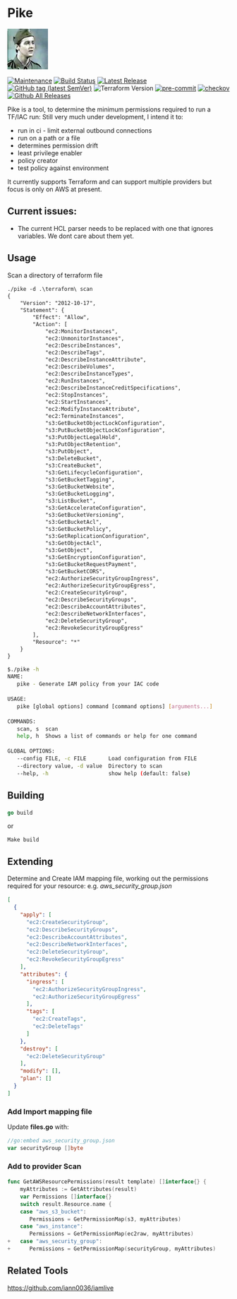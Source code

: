 # Pike

![alt text](pike.jfif "Pike")

[![Maintenance](https://img.shields.io/badge/Maintained%3F-yes-green.svg)](https://GitHub.com/jameswoolfenden/pike/graphs/commit-activity)
[![Build Status](https://github.com/JamesWoolfenden/pike/workflows/CI/badge.svg?branch=master)](https://github.com/JamesWoolfenden/pike)
[![Latest Release](https://img.shields.io/github/release/JamesWoolfenden/pike.svg)](https://github.com/JamesWoolfenden/pike/releases/latest)
[![GitHub tag (latest SemVer)](https://img.shields.io/github/tag/JamesWoolfenden/pike.svg?label=latest)](https://github.com/JamesWoolfenden/pike/releases/latest)
![Terraform Version](https://img.shields.io/badge/tf-%3E%3D0.14.0-blue.svg)
[![pre-commit](https://img.shields.io/badge/pre--commit-enabled-brightgreen?logo=pre-commit&logoColor=white)](https://github.com/pre-commit/pre-commit)
[![checkov](https://img.shields.io/badge/checkov-verified-brightgreen)](https://www.checkov.io/)
[![Github All Releases](https://img.shields.io/github/downloads/jameswoolfenden/pike/total.svg)]()

Pike is a tool, to determine the minimum permissions required to run a TF/IAC run:
Still very much under development, I intend it to: 

- run in ci - limit external outbound connections
- run on a path or a file
- determines permission drift
- least privilege enabler
- policy creator
- test policy against environment

It currently supports Terraform and can support multiple providers but focus is only on AWS at present. 

## Current issues:

- The current HCL parser needs to be replaced with one that ignores variables. We dont care about them yet.

## Usage

Scan a directory of terraform file

```shell
./pike -d .\terraform\ scan
{
    "Version": "2012-10-17",
    "Statement": {
        "Effect": "Allow",
        "Action": [
            "ec2:MonitorInstances",
            "ec2:UnmonitorInstances",
            "ec2:DescribeInstances",
            "ec2:DescribeTags",
            "ec2:DescribeInstanceAttribute",
            "ec2:DescribeVolumes",
            "ec2:DescribeInstanceTypes",
            "ec2:RunInstances",
            "ec2:DescribeInstanceCreditSpecifications",
            "ec2:StopInstances",
            "ec2:StartInstances",
            "ec2:ModifyInstanceAttribute",
            "ec2:TerminateInstances",
            "s3:GetBucketObjectLockConfiguration",
            "s3:PutBucketObjectLockConfiguration",
            "s3:PutObjectLegalHold",
            "s3:PutObjectRetention",
            "s3:PutObject",
            "s3:DeleteBucket",
            "s3:CreateBucket",
            "s3:GetLifecycleConfiguration",
            "s3:GetBucketTagging",
            "s3:GetBucketWebsite",
            "s3:GetBucketLogging",
            "s3:ListBucket",
            "s3:GetAccelerateConfiguration",
            "s3:GetBucketVersioning",
            "s3:GetBucketAcl",
            "s3:GetBucketPolicy",
            "s3:GetReplicationConfiguration",
            "s3:GetObjectAcl",
            "s3:GetObject",
            "s3:GetEncryptionConfiguration",
            "s3:GetBucketRequestPayment",
            "s3:GetBucketCORS",
            "ec2:AuthorizeSecurityGroupIngress",
            "ec2:AuthorizeSecurityGroupEgress",
            "ec2:CreateSecurityGroup",
            "ec2:DescribeSecurityGroups",
            "ec2:DescribeAccountAttributes",
            "ec2:DescribeNetworkInterfaces",
            "ec2:DeleteSecurityGroup",
            "ec2:RevokeSecurityGroupEgress"
        ],
        "Resource": "*"
    }
}
```

```bash
$./pike -h
NAME:
   pike - Generate IAM policy from your IAC code

USAGE:
   pike [global options] command [command options] [arguments...]

COMMANDS:
   scan, s  scan
   help, h  Shows a list of commands or help for one command

GLOBAL OPTIONS:
   --config FILE, -c FILE       Load configuration from FILE
   --directory value, -d value  Directory to scan
   --help, -h                   show help (default: false)


```

## Building

```go
go build
```

or

```Make
Make build
```

## Extending

Determine and Create IAM mapping file,
working out the permissions required for your resource:
e.g. *aws_security_group.json*

```json
[
  {
    "apply": [
      "ec2:CreateSecurityGroup",
      "ec2:DescribeSecurityGroups",
      "ec2:DescribeAccountAttributes",
      "ec2:DescribeNetworkInterfaces",
      "ec2:DeleteSecurityGroup",
      "ec2:RevokeSecurityGroupEgress"
    ],
    "attributes": {
      "ingress": [
        "ec2:AuthorizeSecurityGroupIngress",
        "ec2:AuthorizeSecurityGroupEgress"
      ],
      "tags": [
        "ec2:CreateTags",
        "ec2:DeleteTags"
      ]
    },
    "destroy": [
      "ec2:DeleteSecurityGroup"
    ],
    "modify": [],
    "plan": []
  }
]

```

### Add Import mapping file

Update **files.go** with:

```go
//go:embed aws_security_group.json
var securityGroup []byte

```

### Add to provider Scan

```go
func GetAWSResourcePermissions(result template) []interface{} {
    myAttributes := GetAttributes(result)
    var Permissions []interface{}
    switch result.Resource.name {
    case "aws_s3_bucket":
       Permissions = GetPermissionMap(s3, myAttributes)
    case "aws_instance":
       Permissions = GetPermissionMap(ec2raw, myAttributes)
+   case "aws_security_group":
+      Permissions = GetPermissionMap(securityGroup, myAttributes)
```

## Related Tools

<https://github.com/iann0036/iamlive>
